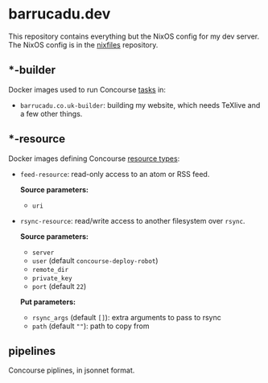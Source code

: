 barrucadu.dev
=============

This repository contains everything but the NixOS config for my dev
server.  The NixOS config is in the [nixfiles][] repository.

[nixfiles]: https://github.com/barrucadu/nixfiles

*-builder
---------

Docker images used to run Concourse [tasks][] in:

- `barrucadu.co.uk-builder`: building my website, which needs TeXlive and a few other things.

[tasks]: https://concourse-ci.org/tasks.html


*-resource
----------

Docker images defining Concourse [resource types][]:

- `feed-resource`: read-only access to an atom or RSS feed.

    **Source parameters:**

    - `uri`

- `rsync-resource`: read/write access to another filesystem over `rsync`.

    **Source parameters:**

    - `server`
    - `user` (default `concourse-deploy-robot`)
    - `remote_dir`
    - `private_key`
    - `port` (default `22`)

    **Put parameters:**

    - `rsync_args` (default `[]`): extra arguments to pass to rsync
    - `path` (default `""`): path to copy from

[resource types]: https://concourse-ci.org/resource-types.html


pipelines
---------

Concourse piplines, in jsonnet format.
